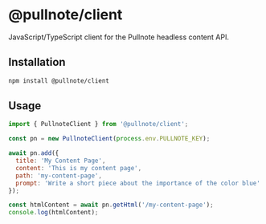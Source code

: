 # @pullnote/client

JavaScript/TypeScript client for the Pullnote headless content API.

## Installation

```sh
npm install @pullnote/client
```

## Usage

```js
import { PullnoteClient } from '@pullnote/client';

const pn = new PullnoteClient(process.env.PULLNOTE_KEY);

await pn.add({
  title: 'My Content Page',
  content: 'This is my content page',
  path: 'my-content-page',
  prompt: 'Write a short piece about the importance of the color blue'
});

const htmlContent = await pn.getHtml('/my-content-page');
console.log(htmlContent);
``` 